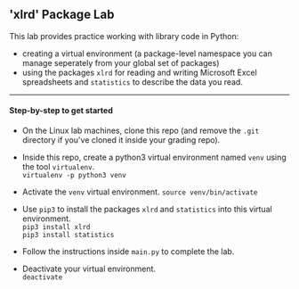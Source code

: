 ## 'xlrd' Package Lab

This lab provides practice working with library code in Python: 
* creating a virtual environment (a package-level namespace you can manage seperately from your global set of packages) 
* using the packages `xlrd` for reading and writing Microsoft Excel spreadsheets and `statistics` to describe the data you read.

<hr>

#### Step-by-step to get started

* On the Linux lab machines, clone this repo (and remove the `.git` directory if you've cloned it inside your grading repo).

* Inside this repo, create a python3 virtual environment named `venv` using the tool `virtualenv`.    
```virtualenv -p python3 venv ```

* Activate the `venv` virtual environment.
```source venv/bin/activate```

* Use `pip3` to install the packages `xlrd` and `statistics` into this virtual environment.     
```pip3 install xlrd```    
```pip3 install statistics```    

* Follow the instructions inside `main.py` to complete the lab.

* Deactivate your virtual environment.    
```deactivate```
